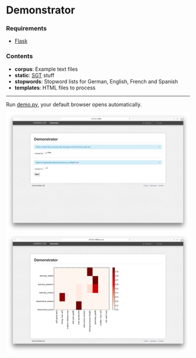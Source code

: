 # Demonstrator

### Requirements
- [Flask](http://flask.pocoo.org)

### Contents
- **corpus**: Example text files
- **static**: [SGT](https://github.com/DARIAH-DE/StyleGuideTemplate) stuff
- **stopwords**: Stopword lists for German, English, French and Spanish
- **templates**: HTML files to process

***

Run [demo.py](https://github.com/thvitt/cophi-toolbox/blob/master/demonstrator/demo.py), your default browser opens automatically.


![screenshot](https://raw.githubusercontent.com/thvitt/cophi-toolbox/master/demonstrator/Jinja2/bef.png)
![screenshot](https://raw.githubusercontent.com/thvitt/cophi-toolbox/master/demonstrator/Jinja2/after.png)

